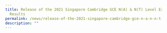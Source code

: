 ```yaml
---
title: Release of the 2021 Singapore Cambridge GCE N(A) & N(T) Level Examination
  Results
permalink: /news/release-of-the-2021-singapore-cambridge-gce-n-a-n-n-t-level-examination-results/
description: ""
---
```

